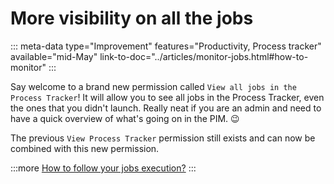 # More visibility on all the jobs
::: meta-data type="Improvement" features="Productivity, Process tracker" available="mid-May" link-to-doc="../articles/monitor-jobs.html#how-to-monitor"
:::

Say welcome to a brand new permission called `View all jobs in the Process Tracker`! It will allow you to see all jobs in the Process Tracker, even the ones that you didn't launch. Really neat if you are an admin and need to have a quick overview of what's going on in the PIM. :wink:

The previous `View Process Tracker` permission still exists and can now be combined with this new permission.

:::more
[How to follow your jobs execution?](../articles/monitor-jobs.html)
:::
